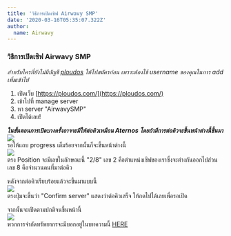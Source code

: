 ```yaml
---
title: 'วิธีการเปิดเซิฟ Airwavy SMP'
date: '2020-03-16T05:35:07.322Z'
author:
  name: Airwavy
---
```


### วิธีการเปิดเซิฟ Airwavy SMP
*สำหรับใครที่ยังไม่มีบัญชี [ploudos](https://ploudos.com/register) ให้ไปสมัครก่อน เพราะต้องใช้ username ของคุณในการ add เพิ่มเข้าไป*
1. เปิดเว็บ [https://ploudos.com/](https://ploudos.com/)
2. เข้าไปที่ manage server
3. หา server "AirwavySMP"
4. เปิดได้เลย!
	
***_ในขั้นตอนการเปิดบางครั้งอาจจะมีให้ต่อคิวเหมือน Aternos โดยถ้ามีการต่อคิวจะขึ้นหน้าต่างนี้ขึ้นมา_***
<br>
![](https://i.ibb.co/XjdJ4x5/Screen-Shot-2564-10-08-at-18-19-31.png)
<br>
รอให้แถบ progress เต็มร้อยจากนั้นก็จะขึ้นหน้าต่างนี้
<br>
![](https://i.ibb.co/kxWFvLY/Screen-Shot-2564-10-08-at-18-20-15.png)
<br>
ตรง Position จะมีเลขในลักษณะนี้ "2/8" เลข 2 คือตำแหน่งเซิฟของเราซึ่งจะต่างกันออกไปส่วนเลข 8 คือจำนวนคนที่มาต่อคิว

หลังจากต่อคิวเรียบร้อยแล้วจะขึ้นมาแบบนี้
<br>
![](https://i.ibb.co/mcBZK0d/Screen-Shot-2564-10-08-at-18-21-56.png)
<br>
ตรงปุ่มจะขึ้นว่า "Confirm server" แสดงว่าต่อคิวเสร็จ ให้กดไปได้เลยเพื่อรอเปิด

จากนั้นจะเปิดตามปกติจนขึ้นหน้านี้
<br>
![](https://i.ibb.co/DRmwNvX/Screen-Shot-2564-10-08-at-18-23-49.png)
<br>
พวกการจำกัดทรัพยากรจะมีบอกอยู่ในบทความนี้ [HERE](https://it-airwavy.herokuapp.com/article/%E0%B8%82%E0%B9%89%E0%B8%AD%E0%B8%A1%E0%B8%B9%E0%B8%A5%E0%B9%80%E0%B8%81%E0%B8%B5%E0%B9%88%E0%B8%A2%E0%B8%A7%E0%B8%81%E0%B8%B1%E0%B8%9A-Airwavy-Smp.md/867255243cf774e9be0f60e3174585cb39197fad)
